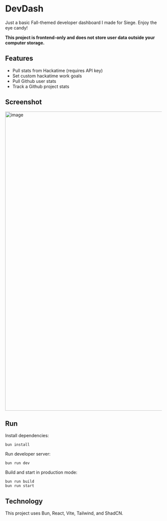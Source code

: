 # DevDash

Just a basic Fall-themed developer dashboard I made for Siege. Enjoy the eye candy!

**This project is frontend-only and does not store user data outside your computer storage.**

## Features
- Pull stats from Hackatime (requires API key)
- Set custom hackatime work goals
- Pull Github user stats
- Track a Github project stats

## Screenshot
<img width="1920" height="959" alt="image" src="https://github.com/user-attachments/assets/5bd79451-3ab1-4683-8000-1b6291c71943" />


## Run

Install dependencies:
```
bun install
```

Run developer server:
```
bun run dev
```

Build and start in production mode:
```
bun run build
bun run start
```

## Technology
This project uses Bun, React, Vite, Tailwind, and ShadCN.
